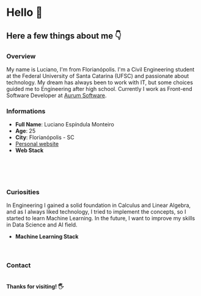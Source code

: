 <h1>Hello 👋</h1>
<h2>Here a few things about me 👇</h2>

<h3>Overview</h3>
<p>
My name is Luciano, I'm from Florianópolis. I'm a Civil Engineering
student at the Federal University of Santa Catarina (UFSC) and passionate about technology. My dream has always been to work with IT, but
some choices guided me to Engineering after high school. Currently I work as Front-end Software Developer at <a href="https://aurum.com.br/" target="_blank">Aurum Software</a>.
</p>

<h3>Informations</h3>
<ul>
<li><strong>Full Name</strong>: Luciano Espíndula Monteiro</li>
<li><strong>Age</strong>: 25</li>
<li><strong>City</strong>: Florianópolis - SC</li>
<li><a href="https://luciano-esm.herokuapp.com/" target="_blank">Personal website</a></li>
<li>
<strong>Web Stack</strong><br><br>
<span>
<img
src="https://img.shields.io/badge/HTML5-E34F26?style=for-the-badge&logo=html5&logoColor=white"
alt=""
/>
</span>
<span>
<img
src="https://img.shields.io/badge/CSS3-1572B6?style=for-the-badge&logo=css3&logoColor=white"
alt=""
/>
</span>
<img
src="https://img.shields.io/badge/TypeScript-007ACC?style=for-the-badge&logo=typescript&logoColor=white"
alt=""
/>
</span>
<span>
<img
src="https://img.shields.io/badge/React-20232A?style=for-the-badge&logo=react&logoColor=61DAFB"
alt=""
/>
</span>
<span>
<img
src="https://img.shields.io/badge/Redux-593D88?style=for-the-badge&logo=redux&logoColor=white"
alt=""
/>
</span>
<span>
<img
src="https://img.shields.io/badge/Jest-C21325?style=for-the-badge&logo=jest&logoColor=white"
alt=""
/>
</span><br />
<span>
<img
src="https://img.shields.io/badge/Node.js-339933?style=for-the-badge&logo=nodedotjs&logoColor=white"
alt=""
/>
</span>
<span>
<img
src="https://img.shields.io/badge/Express.js-000000?style=for-the-badge&logo=express&logoColor=white"
alt=""
/>
</span>
<span>
<img
src="https://img.shields.io/badge/PostgreSQL-316192?style=for-the-badge&logo=postgresql&logoColor=white"
alt=""
/>
</span>
<span>
<img
src="https://img.shields.io/badge/Flask-000000?style=for-the-badge&logo=flask&logoColor=white"
alt=""
/>
</span><br />
<span>
<img
src="https://img.shields.io/badge/Docker-2CA5E0?style=for-the-badge&logo=docker&logoColor=white"
alt=""
/>
</span>
<span>
<img
src="https://img.shields.io/badge/Amazon_AWS-FF9900?style=for-the-badge&logo=amazonaws&logoColor=white"
alt=""
/>
</span>
</li>
</ul>

<h3>Curiosities</h3>
<p>
In Engineering I gained a solid foundation in Calculus and Linear Algebra,
and as I always liked technology, I tried to implement the concepts, so I
started to learn Machine Learning. In the future, I want to improve my
skills in Data Science and AI field.
</p>

<ul>
<li>
<strong>Machine Learning Stack</strong><br><br>
<span>
<img
src="https://img.shields.io/badge/Python-3776AB?style=for-the-badge&logo=python&logoColor=white"
alt=""
/>
</span>
<span>
<img
src="https://img.shields.io/badge/Numpy-777BB4?style=for-the-badge&logo=numpy&logoColor=white"
alt=""
/>
</span>
<span>
<img
src="https://img.shields.io/badge/Pandas-2C2D72?style=for-the-badge&logo=pandas&logoColor=white"
alt=""
/>
</span>
<span>
<img
src="https://img.shields.io/badge/scikit_learn-F7931E?style=for-the-badge&logo=scikit-learn&logoColor=white"
alt=""
/>
</span>
</li>
</ul>

<h3>Contact</h3>
<a
href="https://www.linkedin.com/in/luciano-espindula/"
target="_blank"
>
<img
src="https://img.shields.io/badge/LinkedIn-0077B5?style=for-the-badge&logo=linkedin&logoColor=white"
alt=""
/>
</a>

<h4>Thanks for visiting! 🖐️</h4>
